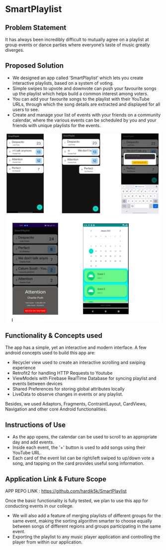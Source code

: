 # SmartPlaylist

## Problem Statement

It has always been incredibly difficult to mutually agree on a playlist at group events or dance parties where everyone’s taste of music 
greatly diverges.

## Proposed Solution
* We designed an app called ‘SmartPlaylist’ which lets you create interactive playlists, based on a system of voting. 
* Simple swipes to upvote and downvote can push your favourite songs up the playlist which helps build a common interest among voters.
* You can add your favourite songs to the playlist with their YouTube URLs, through which the song details are extracted and displayed for all users to see.
* Create and manage your list of events with your friends on a community calendar, where the various events can be scheduled by you and your friends with unique playlists for the events.

 <img src="https://github.com/hardik5k/SmartPlaylist/blob/main/App%20Screenshots/Screenshot%202022-01-09%20at%2012.32.18.png" width="500" />
 <img src="https://github.com/hardik5k/SmartPlaylist/blob/main/App%20Screenshots/Screenshot%202022-01-09%20at%2012.49.40.png" width="500" />
  



## Functionality & Concepts used
The app has a simple, yet an interactive and modern interface. A few android concepts used to build this app are:
* Recycler view used to create an interactive scrolling and swiping experience
* Retrofit2 for handling HTTP Requests to Youtube
* ViewModels with Firebase RealTime Database for syncing playlist and events between devices
* Shared Preferences for storing global attributes locally
* LiveData to observe changes in events or any playlist. 

Besides, we used Adaptors, Fragments, ContraintLayout, CardViews, Navigation and other core Android functionalities.

## Instructions of Use
* As the app opens, the calendar can be used to scroll to an appropriate day and add events.
* Inside each event, the '+' button is used to add songs using their YouTube URL.
* Each card of the event list can be right/left swiped to up/down vote a song, and tapping on the card provides useful song information.

## Application Link & Future Scope

APP REPO LINK : https://github.com/hardik5k/SmartPlaylist

Once the basic functionality is fully tested, we plan to use this app for conducting events in our college.
* We will also add a feature of merging playlists of different groups for the same event, making the sorting algorithm smarter to choose equally between songs of different regions and groups participating in the same event.
* Exporting the playlist to any music player application and controlling the player from within our application.



